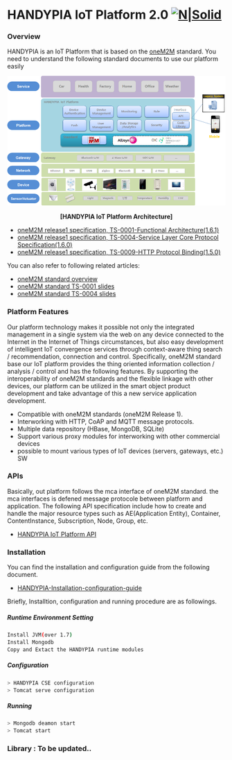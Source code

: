 # HANDYPIA IoT Platform 2.0 [![N|Solid](http://dev.handypia.co.kr/images/common/logo.gif)](http://dev.handypia.co.kr)
### Overview
HANDYPIA is an IoT Platform that is based on the [oneM2M](http://www.onem2m.org/)  standard. You need to understand  the following standard documents to use our platform easily


[![N|Solid](resources/images/HANDYPIA-architecture.png)]()
<p align="center">
  <b>[HANDYPIA IoT Platform Architecture]</b><br>
</p>

  - [oneM2M release1 specification, TS-0001-Functional Architecture(1.6.1)](http://www.onem2m.org/images/files/deliverables/TS-0001-Functional_Architecture-V1_6_1.pdf)
  - [oneM2M release1 specification, TS-0004-Service Layer Core Protocol Specification(1.6.0)](http://www.onem2m.org/images/files/deliverables/UpdateRelease1/TS-0004-Service_Layer_Core_Protocol-V1_6_0.zip)
  - [oneM2M release1 specification, TS-0009-HTTP Protocol Binding(1.5.0)](http://www.onem2m.org/images/files/deliverables/TS-0009-HTTP_Protocol_Binding-V1_5_1.pdf)

You can also refer to following related articles:
  - [oneM2M standard overview](slide/oneM2M(overview).pdf)
  - [oneM2M standard TS-0001 slides](slide/oneM2M(TS0001).pdf)
  - [oneM2M standard TS-0004 slides](slide/oneM2M(TS0004).pdf) 

### Platform Features

 Our platform technology makes it possible not only the integrated management in a single system via the web on any device connected to the Internet in the Internet of Things circumstances, but also  easy development of intelligent IoT convergence services through context-aware thing search / recommendation, connection and control. 
Specifically, oneM2M standard base our IoT platform provides the thing oriented information collection / analysis / control and has the following features. By supporting the interoperability of oneM2M standards and the flexible linkage with other devices, our platform can be utilized in the smart object product development and take advantage of this a new service application development.

  - Compatible with oneM2M standards (oneM2M Release 1).
  - Interworking with HTTP, CoAP and MQTT message protocols.
  - Multiple data repository (HBase, MongoDB, SQLite)
  - Support various proxy modules for interworking with other commercial devices
  - possible to mount various types of IoT devices (servers, gateways, etc.) SW

### APIs
Basically, out platform follows the mca interface of oneM2M standard. the mca interfaces is defened message protocole between platform and application. The following API specification include how to create and handle the major resource types such as AE(Application Entity), Container, ContentInstance, Subscription, Node, Group, etc.

* [HANDYPIA IoT Platform API](http://dev.handypia.co.kr/onem2m/doc/)

### Installation

You can find the installation and configuration guide from the following document.

* [HANDYPIA-Installation-configuration-guide](HANDYPIA_Installation_Guide.pdf)

Briefly, Installtion, configuration  and running procedure are as followings.
##### Runtime Environment Setting

```sh
Install JVM(over 1.7)
Install Mongodb
Copy and Extact the HANDYPIA runtime modules
```

##### Configuration

```sh
> HANDYPIA CSE configuration
> Tomcat serve configuration
```

##### Running

```sh
> Mongodb deamon start
> Tomcat start
```

### Library : To be updated..
